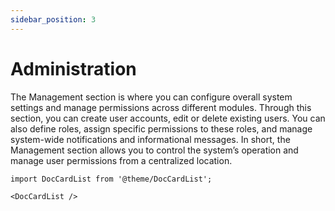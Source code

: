 ```yaml
---
sidebar_position: 3
---
```


# Administration

The Management section is where you can configure overall system settings and manage permissions across different modules. Through this section, you can create user accounts, edit or delete existing users. You can also define roles, assign specific permissions to these roles, and manage system-wide notifications and informational messages. In short, the Management section allows you to control the system’s operation and manage user permissions from a centralized location.

```mdx-code-block
import DocCardList from '@theme/DocCardList';

<DocCardList />
```
